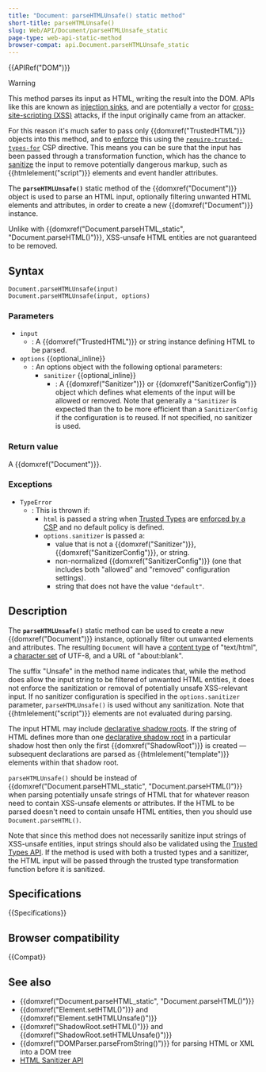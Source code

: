```yaml
---
title: "Document: parseHTMLUnsafe() static method"
short-title: parseHTMLUnsafe()
slug: Web/API/Document/parseHTMLUnsafe_static
page-type: web-api-static-method
browser-compat: api.Document.parseHTMLUnsafe_static
---
```


{{APIRef("DOM")}}

> [!WARNING]
> This method parses its input as HTML, writing the result into the DOM.
> APIs like this are known as [injection sinks](/en-US/docs/Web/API/Trusted_Types_API#concepts_and_usage), and are potentially a vector for [cross-site-scripting (XSS)](/en-US/docs/Web/Security/Attacks/XSS) attacks, if the input originally came from an attacker.
>
> For this reason it's much safer to pass only {{domxref("TrustedHTML")}} objects into this method, and to [enforce](/en-US/docs/Web/API/Trusted_Types_API#using_a_csp_to_enforce_trusted_types) this using the [`require-trusted-types-for`](/en-US/docs/Web/HTTP/Reference/Headers/Content-Security-Policy/require-trusted-types-for) CSP directive.
> This means you can be sure that the input has been passed through a transformation function, which has the chance to [sanitize](/en-US/docs/Web/Security/Attacks/XSS#sanitization) the input to remove potentially dangerous markup, such as {{htmlelement("script")}} elements and event handler attributes.

The **`parseHTMLUnsafe()`** static method of the {{domxref("Document")}} object is used to parse an HTML input, optionally filtering unwanted HTML elements and attributes, in order to create a new {{domxref("Document")}} instance.

Unlike with {{domxref("Document.parseHTML_static", "Document.parseHTML()")}}, XSS-unsafe HTML entities are not guaranteed to be removed.

## Syntax

```js-nolint
Document.parseHTMLUnsafe(input)
Document.parseHTMLUnsafe(input, options)
```

### Parameters

- `input`
  - : A {{domxref("TrustedHTML")}} or string instance defining HTML to be parsed.
- `options` {{optional_inline}}
  - : An options object with the following optional parameters:
    - `sanitizer` {{optional_inline}}
      - : A {{domxref("Sanitizer")}} or {{domxref("SanitizerConfig")}} object which defines what elements of the input will be allowed or removed.
        Note that generally a `"Sanitizer` is expected than the to be more efficient than a `SanitizerConfig` if the configuration is to reused.
        If not specified, no sanitizer is used.

### Return value

A {{domxref("Document")}}.

### Exceptions

- `TypeError`
  - : This is thrown if:
    - `html` is passed a string when [Trusted Types](/en-US/docs/Web/API/Trusted_Types_API) are [enforced by a CSP](/en-US/docs/Web/API/Trusted_Types_API#using_a_csp_to_enforce_trusted_types) and no default policy is defined.
    - `options.sanitizer` is passed a:
      - value that is not a {{domxref("Sanitizer")}}, {{domxref("SanitizerConfig")}}, or string.
      - non-normalized {{domxref("SanitizerConfig")}} (one that includes both "allowed" and "removed" configuration settings).
      - string that does not have the value `"default"`.

## Description

The **`parseHTMLUnsafe()`** static method can be used to create a new {{domxref("Document")}} instance, optionally filter out unwanted elements and attributes.
The resulting `Document` will have a [content type](/en-US/docs/Web/API/Document/contentType) of "text/html", a [character set](/en-US/docs/Web/API/Document/characterSet) of UTF-8, and a URL of "about:blank".

The suffix "Unsafe" in the method name indicates that, while the method does allow the input string to be filtered of unwanted HTML entities, it does not enforce the sanitization or removal of potentially unsafe XSS-relevant input.
If no sanitizer configuration is specified in the `options.sanitizer` parameter, `parseHTMLUnsafe()` is used without any sanitization.
Note that {{htmlelement("script")}} elements are not evaluated during parsing.

The input HTML may include [declarative shadow roots](/en-US/docs/Web/HTML/Reference/Elements/template#declarative_shadow_dom).
If the string of HTML defines more than one [declarative shadow root](/en-US/docs/Web/HTML/Reference/Elements/template#declarative_shadow_dom) in a particular shadow host then only the first {{domxref("ShadowRoot")}} is created — subsequent declarations are parsed as {{htmlelement("template")}} elements within that shadow root.

`parseHTMLUnsafe()` should be instead of {{domxref("Document.parseHTML_static", "Document.parseHTML()")}} when parsing potentially unsafe strings of HTML that for whatever reason need to contain XSS-unsafe elements or attributes.
If the HTML to be parsed doesn't need to contain unsafe HTML entities, then you should use `Document.parseHTML()`.

Note that since this method does not necessarily sanitize input strings of XSS-unsafe entities, input strings should also be validated using the [Trusted Types API](/en-US/docs/Web/API/Trusted_Types_API).
If the method is used with both a trusted types and a sanitizer, the HTML input will be passed through the trusted type transformation function before it is sanitized.

## Specifications

{{Specifications}}

## Browser compatibility

{{Compat}}

## See also

- {{domxref("Document.parseHTML_static", "Document.parseHTML()")}}
- {{domxref("Element.setHTML()")}} and {{domxref("Element.setHTMLUnsafe()")}}
- {{domxref("ShadowRoot.setHTML()")}} and {{domxref("ShadowRoot.setHTMLUnsafe()")}}
- {{domxref("DOMParser.parseFromString()")}} for parsing HTML or XML into a DOM tree
- [HTML Sanitizer API](/en-US/docs/Web/API/HTML_Sanitizer_API)
